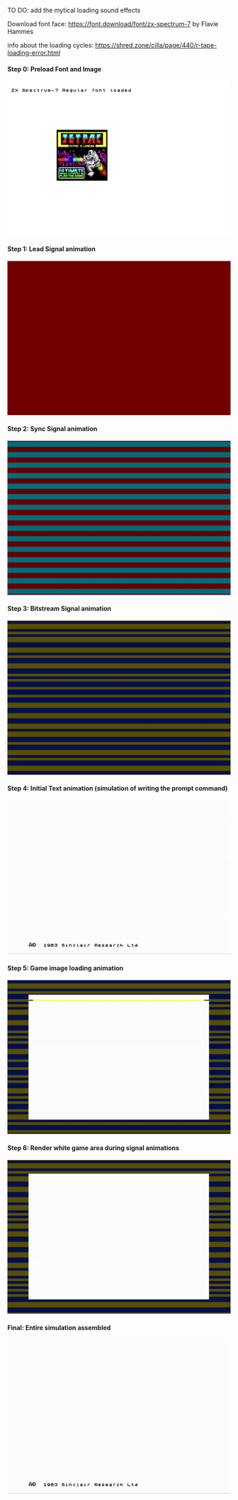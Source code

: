 TO DO: add the mytical loading sound effects

Download font face: https://font.download/font/zx-spectrum-7 by Flavie Hammes

info about the loading cycles: https://shred.zone/cilla/page/440/r-tape-loading-error.html

#### Step 0: Preload Font and Image
![Step 0](assets/README_imgs/step0.png)

#### Step 1: Lead Signal animation
![Step 1](assets/README_imgs/step1.gif)

#### Step 2: Sync Signal animation
![Step 2](assets/README_imgs/step2.gif)

#### Step 3: Bitstream Signal animation
![Step 3](assets/README_imgs/step3.gif)

#### Step 4: Initial Text animation (simulation of writing the prompt command)
![Step 4](assets/README_imgs/step4.gif)

#### Step 5: Game image loading animation
![Step 5](assets/README_imgs/step5.gif)

#### Step 6: Render white game area during signal animations
![Step 6](assets/README_imgs/step6.gif)

#### Final: Entire simulation assembled
![Final](assets/README_imgs/step_final.gif)